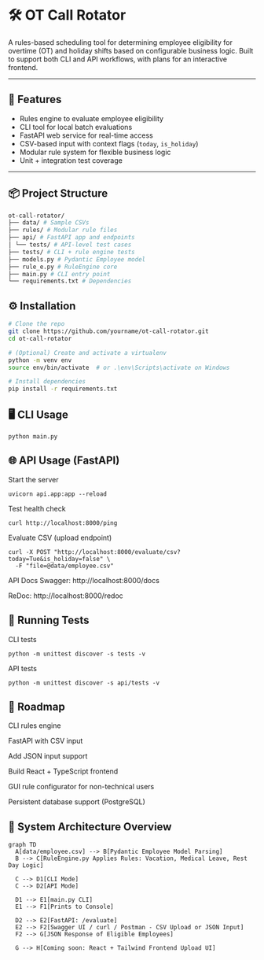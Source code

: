 # 🛠️ OT Call Rotator

A rules-based scheduling tool for determining employee eligibility for overtime (OT) and holiday shifts based on configurable business logic. Built to support both CLI and API workflows, with plans for an interactive frontend.

---

## 🚀 Features

- Rules engine to evaluate employee eligibility
- CLI tool for local batch evaluations
- FastAPI web service for real-time access
- CSV-based input with context flags (`today`, `is_holiday`)
- Modular rule system for flexible business logic
- Unit + integration test coverage

---

## 📦 Project Structure
```bash
ot-call-rotator/
├── data/ # Sample CSVs
├── rules/ # Modular rule files
├── api/ # FastAPI app and endpoints
│ └── tests/ # API-level test cases
├── tests/ # CLI + rule engine tests
├── models.py # Pydantic Employee model
├── rule_e.py # RuleEngine core
├── main.py # CLI entry point
└── requirements.txt # Dependencies
```


## ⚙️ Installation

```bash
# Clone the repo
git clone https://github.com/yourname/ot-call-rotator.git
cd ot-call-rotator

# (Optional) Create and activate a virtualenv
python -m venv env
source env/bin/activate  # or .\env\Scripts\activate on Windows

# Install dependencies
pip install -r requirements.txt
```

## 🖥️ CLI Usage
```
python main.py
```

## 🌐 API Usage (FastAPI)

Start the server
```
uvicorn api.app:app --reload
```

Test health check
```
curl http://localhost:8000/ping
```

Evaluate CSV (upload endpoint)
```
curl -X POST "http://localhost:8000/evaluate/csv?today=Tue&is_holiday=false" \
  -F "file=@data/employee.csv"
```

API Docs
Swagger: http://localhost:8000/docs

ReDoc: http://localhost:8000/redoc


## 🧪 Running Tests
CLI tests
```
python -m unittest discover -s tests -v
```

API tests
```
python -m unittest discover -s api/tests -v
```

## 📅 Roadmap
 CLI rules engine

 FastAPI with CSV input

 Add JSON input support

 Build React + TypeScript frontend

 GUI rule configurator for non-technical users

 Persistent database support (PostgreSQL)

## 🧭 System Architecture Overview

```mermaid
graph TD
  A[data/employee.csv] --> B[Pydantic Employee Model Parsing]
  B --> C[RuleEngine.py Applies Rules: Vacation, Medical Leave, Rest Day Logic]

  C --> D1[CLI Mode]
  C --> D2[API Mode]

  D1 --> E1[main.py CLI]
  E1 --> F1[Prints to Console]

  D2 --> E2[FastAPI: /evaluate]
  E2 --> F2[Swagger UI / curl / Postman - CSV Upload or JSON Input]
  F2 --> G[JSON Response of Eligible Employees]

  G --> H[Coming soon: React + Tailwind Frontend Upload UI]
